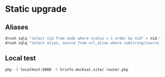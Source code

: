 # Static upgrade

## Aliases

```bash
drush sqlq "select nid from node where status = 1 order by nid" > nid.txt
drush sqlq "select alias, source from url_alias where substring(source,1,4) = 'node' order by pid" > alias.tsv
```

## Local test

```bash
php -S localhost:8080 -t hrinfo.docksal.site/ router.php
```
